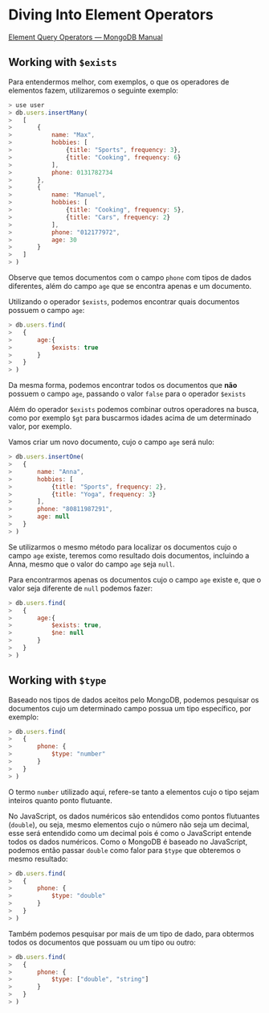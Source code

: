 # Diving Into Element Operators

[Element Query Operators — MongoDB Manual](https://www.mongodb.com/docs/manual/reference/operator/query-element/)

## Working with `$exists`

Para entendermos melhor, com exemplos, o que os operadores de elementos fazem, utilizaremos o seguinte exemplo:

```JavaScript
> use user
> db.users.insertMany(
> 	[
> 		{
> 			name: "Max", 
> 			hobbies: [
> 				{title: "Sports", frequency: 3}, 
> 				{title: "Cooking", frequency: 6}
> 			], 
> 			phone: 0131782734
> 		}, 
> 		{
> 			name: "Manuel", 
> 			hobbies: [
> 				{title: "Cooking", frequency: 5}, 
> 				{title: "Cars", frequency: 2}
> 			], 
> 			phone: "012177972", 
> 			age: 30
> 		}
> 	]
> )
```

Observe que temos documentos com o campo `phone` com tipos de dados diferentes, além do campo `age` que se encontra apenas e um documento.

Utilizando o operador `$exists`, podemos encontrar quais documentos possuem o campo `age`:

```JavaScript
> db.users.find(
> 	{
> 		age:{
> 			$exists: true
> 		}
> 	}
> )
```

Da mesma forma, podemos encontrar todos os documentos que **não** possuem o campo `age`, passando o valor `false` para o operador `$exists`

Além do operador `$exists` podemos combinar outros operadores na busca, como por exemplo `$gt` para buscarmos idades acima de um determinado valor, por exemplo.

Vamos criar um novo documento, cujo o campo `age` será nulo:

```JavaScript
> db.users.insertOne(
> 	{
> 		name: "Anna", 
> 		hobbies: [
> 			{title: "Sports", frequency: 2}, 
> 			{title: "Yoga", frequency: 3}
> 		], 
> 		phone: "80811987291", 
> 		age: null
> 	}
> )
```

Se utilizarmos o mesmo método para localizar os documentos cujo o campo `age` existe, teremos como resultado dois documentos, incluindo a Anna, mesmo que o valor do campo `age` seja `null`.

Para encontrarmos apenas os documentos cujo o campo `age` existe e, que o valor seja diferente de `null` podemos fazer:

```JavaScript
> db.users.find(
> 	{
> 		age:{
> 			$exists: true,
> 			$ne: null
> 		}
> 	}
> )
```

## Working with `$type`

Baseado nos tipos de dados aceitos pelo MongoDB, podemos pesquisar os documentos cujo um determinado campo possua um tipo específico, por exemplo:

```JavaScript
> db.users.find(
> 	{
> 		phone: {
> 			$type: "number"
> 		}
> 	}
> )
```

O termo `number` utilizado aqui, refere-se tanto a elementos cujo o tipo sejam inteiros quanto ponto flutuante. 

No JavaScript, os dados numéricos são entendidos como pontos flutuantes (`double`), ou seja, mesmo elementos cujo o número não seja um decimal, esse será entendido como um decimal pois é como o JavaScript entende todos os dados numéricos. Como o MongoDB é baseado no JavaScript, podemos então passar `double` como falor para `$type` que obteremos o mesmo resultado:

```JavaScript
> db.users.find(
> 	{
> 		phone: {
> 			$type: "double"
> 		}
> 	}
> )
```

Também podemos pesquisar por mais de um tipo de dado, para obtermos todos os documentos que possuam ou um tipo ou outro:

```JavaScript
> db.users.find(
> 	{
> 		phone: {
> 			$type: ["double", "string"]
> 		}
> 	}
> )

```